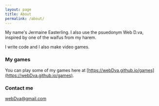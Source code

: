 ```yaml
---
layout: page
title: About
permalink: /about/
---
```


My name's Jermaine Easterling. I also use the psuedonym Web D.va, inspired by one of the waifus from my harem.

I write code and I also make video games.

### My games

You can play some of my games here at [https://webDva.github.io/games](https://webDva.github.io/games).

### Contact me

[webDva@gmail.com](mailto:webDva@gmail.com)
